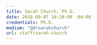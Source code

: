 ```yaml
---
title: Sarah Church, Ph.D.
date: 2018-09-07 16:20:00 -04:00
credentials: Ph.D.
medium: "@drsarahchurch"
url: staff/sarah-church
---
```


